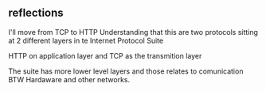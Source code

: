 ## reflections
I'll move from TCP to HTTP
Understanding that this are two protocols sitting at 2 different layers in te Internet Protocol Suite

HTTP on application layer and TCP as the transmition layer

The suite has more lower level layers and those relates to comunication BTW Hardaware and other networks.

